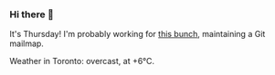 ### Hi there :wave:

It's Thursday! I'm probably working for [this bunch](https://github.com/kohofinancial), maintaining a Git mailmap.

Weather in Toronto: overcast, at +6°C.
